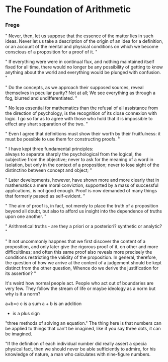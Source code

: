 # The Foundation of Arithmetic
### Frege
"
Never, then, let us suppose that the essence of the matter lies in such
ideas.
Never let us take a description of the origin of an idea for a 
definition, or an account of the mental and physical conditions on which
we become conscious of a proposition for a proof of it.
"

"
If everything were were in continual flux, and nothing maintained itself
fixed for all time, there would no longer be any possibility of getting 
to know anything about the world and everything would be plunged with
confusion.
"

"
Do the concepts, as we approach their supposed sources, reveal
themselves in peculiar purity? Not at all;
We see everything as through a fog, blurred and undifferentiated.
"

"
No less essential for mathematics than the refusal of all assistance
from the direction of psychology, is the recognition of its close
connexion with logic.
I go so far as to agree with those who hold that it is impossible 
to effect any shart separation of the two.
"

"
Even I agree that definitions must show their worth by their 
fruitfulness: it must be possible to use them for constructing proofs.
"

"
I have kept three fundamental principles:<br/>
	always to separate sharply the psychological from the logical,
the subjective from the objective;
	never to ask for the meaning of a word in isolation, but only
in the context of a proposition; 
	never to lose sight of the distinctino between concept and
object;
"

"
Later developments, however, have shown more and more clearly that in
mathematics a mere moral conviction, supported by a mass of successful
applications, is not good enough. Proof is now demanded of many things
that formerly passed as self-evident.
"

"
The aim of proof is, in fact, not merely to place the truth of a 
proposition beyond all doubt, but also to afford us insight into the 
dependence of truths upon one another.
"

"
Arithmetical truths - are they a priori or a posteriori? synthetic or 
analytic? 
"

"
It not uncommonly happnes that we first discover the content
of a proposition, and only later give the rigorous proof of it, on
other and more difficultlines; and often this same proof also reveals
more precisely the conditions restricting the validity of the 
proposition. In general, therefore, the question of how we arrive
at the content of a judgement should be kept distinct from the other 
question, Whence do we derive the justification for its assertion?
"

It's weird how normal people act. People who act out of boundaries are
very few. They follow the stream of life or maybe ideology as a norm
but why is it a norm?

a+b=c
c is a sum
a + b is an addition
+ is a plus sign

"three methods of solving an equation." The thing here is that numbers
can be applied to things that can't be imagined, like if you say three
dots, it can be imagined.

"If the definition of each individual number did really assert a specia
physical fact, then we should never be able sufficiently to admire, for
his knowledge of nature, a man who calculates with nine-figure numbers.

